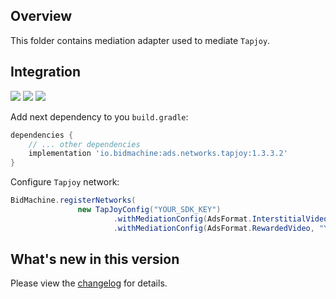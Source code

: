 ## Overview

This folder contains mediation adapter used to mediate `Tapjoy`.

## Integration

[<img src="https://img.shields.io/badge/Min%20SDK%20version-1.3.3-brightgreen">](https://github.com/bidmachine/BidMachine-Android-SDK)
[<img src="https://img.shields.io/badge/Network%20Adapter%20version-1.3.3.2-brightgreen">](https://artifactory.bidmachine.io/bidmachine/io/bidmachine/ads.networks.my_target/1.3.3.2/)
[<img src="https://img.shields.io/badge/Network%20version-12.3.1-blue">](https://dev.tapjoy.com/sdk-integration/android/)

Add next dependency to you `build.gradle`:

```groovy
dependencies {
    // ... other dependencies
    implementation 'io.bidmachine:ads.networks.tapjoy:1.3.3.2'
}
```

Configure `Tapjoy` network:

```java
BidMachine.registerNetworks(
               new TapJoyConfig("YOUR_SDK_KEY")
                       .withMediationConfig(AdsFormat.InterstitialVideo, "YOUR_PLACEMENT_NAME")
                       .withMediationConfig(AdsFormat.RewardedVideo, "YOUR_PLACEMENT_NAME"));
```

## What's new in this version

Please view the [changelog](CHANGELOG.md) for details.

